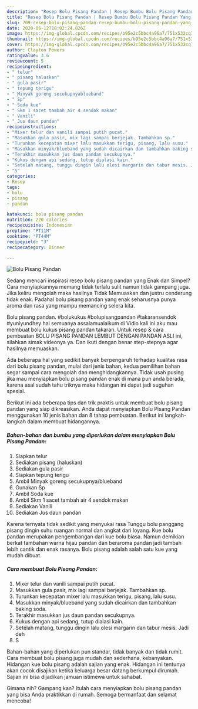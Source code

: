 ```yaml
---
description: "Resep Bolu Pisang Pandan | Resep Bumbu Bolu Pisang Pandan Yang Sempurna"
title: "Resep Bolu Pisang Pandan | Resep Bumbu Bolu Pisang Pandan Yang Sempurna"
slug: 709-resep-bolu-pisang-pandan-resep-bumbu-bolu-pisang-pandan-yang-sempurna
date: 2020-06-12T18:02:24.826Z
image: https://img-global.cpcdn.com/recipes/b95e2c5bbc4a96a7/751x532cq70/bolu-pisang-pandan-foto-resep-utama.jpg
thumbnail: https://img-global.cpcdn.com/recipes/b95e2c5bbc4a96a7/751x532cq70/bolu-pisang-pandan-foto-resep-utama.jpg
cover: https://img-global.cpcdn.com/recipes/b95e2c5bbc4a96a7/751x532cq70/bolu-pisang-pandan-foto-resep-utama.jpg
author: Clayton Powers
ratingvalue: 3.6
reviewcount: 5
recipeingredient:
- " telur"
- " pisang haluskan"
- " gula pasir"
- " tepung terigu"
- " Minyak goreng secukupnyablueband"
- " Sp"
- " Soda kue"
- " Skm 1 sacet tambah air 4 sendok makan"
- " Vanili"
- " Jus daun pandan"
recipeinstructions:
- "Mixer telur dan vanili sampai putih pucat."
- "Masukkan gula pasir, mix lagi sampai berjejak. Tambahkan sp."
- "Turunkan kecepatan mixer lalu masukkan terigu, pisang, lalu susu."
- "Masukkan minyak/blueband yang sudah dicairkan dan tambahkan baking soda."
- "Terakhir masukkan jus daun pandan secukupnya."
- "Kukus dengan api sedang, tutup dialasi kain."
- "Setelah matang, tunggu dingin lalu olesi margarin dan tabur mesis. Jadi deh"
- "S"
categories:
- Resep
tags:
- bolu
- pisang
- pandan

katakunci: bolu pisang pandan 
nutrition: 220 calories
recipecuisine: Indonesian
preptime: "PT11M"
cooktime: "PT44M"
recipeyield: "3"
recipecategory: Dinner

---
```



![Bolu Pisang Pandan](https://img-global.cpcdn.com/recipes/b95e2c5bbc4a96a7/751x532cq70/bolu-pisang-pandan-foto-resep-utama.jpg)

Sedang mencari inspirasi resep bolu pisang pandan yang Enak dan Simpel? Cara menyiapkannya memang tidak terlalu sulit namun tidak gampang juga. Jika keliru mengolah maka hasilnya Tidak Memuaskan dan justru cenderung tidak enak. Padahal bolu pisang pandan yang enak seharusnya punya aroma dan rasa yang mampu memancing selera kita.

Bolu pisang pandan. #bolukukus #bolupisangpandan #takaransendok #yuniyundhey hai semuanya assalamualaikum di Vidio kali ini aku mau membuat bolu kukus pisang pandan takaran. Untuk resep &amp; cara pembuatan BOLU PISANG PANDAN LEMBUT DENGAN PANDAN ASLI ini, silahkan simak videonya ya. Dan ikuti dengan benar step-stepnya agar hasilnya memuaskan.

Ada beberapa hal yang sedikit banyak berpengaruh terhadap kualitas rasa dari bolu pisang pandan, mulai dari jenis bahan, kedua pemilihan bahan segar sampai cara mengolah dan menghidangkannya. Tidak usah pusing jika mau menyiapkan bolu pisang pandan enak di mana pun anda berada, karena asal sudah tahu triknya maka hidangan ini dapat jadi suguhan spesial.


Berikut ini ada beberapa tips dan trik praktis untuk membuat bolu pisang pandan yang siap dikreasikan. Anda dapat menyiapkan Bolu Pisang Pandan menggunakan 10 jenis bahan dan 8 tahap pembuatan. Berikut ini langkah-langkah dalam membuat hidangannya.

<!--inarticleads1-->

##### Bahan-bahan dan bumbu yang diperlukan dalam menyiapkan Bolu Pisang Pandan:

1. Siapkan  telur
1. Sediakan  pisang (haluskan)
1. Sediakan  gula pasir
1. Siapkan  tepung terigu
1. Ambil  Minyak goreng secukupnya/blueband
1. Gunakan  Sp
1. Ambil  Soda kue
1. Ambil  Skm 1 sacet tambah air 4 sendok makan
1. Sediakan  Vanili
1. Sediakan  Jus daun pandan


Karena ternyata tidak sedikit yang menyukai rasa Tunggu bolu panggang pisang dingin suhu ruangan normal dan angkat dari loyang. Kue bolu pandan merupakan pengembangan dari kue bolu biasa. Namun demikian berkat tambahan warna hijau pandan dan beraroma pandan jadi tambah lebih cantik dan enak rasanya. Bolu pisang adalah salah satu kue yang mudah dibuat. 

<!--inarticleads2-->

##### Cara membuat Bolu Pisang Pandan:

1. Mixer telur dan vanili sampai putih pucat.
1. Masukkan gula pasir, mix lagi sampai berjejak. Tambahkan sp.
1. Turunkan kecepatan mixer lalu masukkan terigu, pisang, lalu susu.
1. Masukkan minyak/blueband yang sudah dicairkan dan tambahkan baking soda.
1. Terakhir masukkan jus daun pandan secukupnya.
1. Kukus dengan api sedang, tutup dialasi kain.
1. Setelah matang, tunggu dingin lalu olesi margarin dan tabur mesis. Jadi deh
1. S


Bahan-bahan yang diperlukan pun standar, tidak banyak dan tidak rumit. Cara membuat bolu pisang juga mudah dan sederhana, kebanyakan. Hidangan kue bolu pisang adalah sajian yang enak. Hidangan ini tentunya akan cocok disajikan ketika keluarga besar datang berkumpul dirumah. Sajian ini bisa dijadikan jamuan istimewa untuk sahabat. 

Gimana nih? Gampang kan? Itulah cara menyiapkan bolu pisang pandan yang bisa Anda praktikkan di rumah. Semoga bermanfaat dan selamat mencoba!

